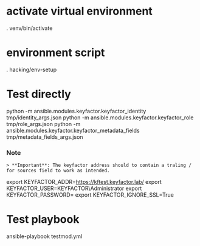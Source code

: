# activate virtual environment
. venv/bin/activate
# environment script
. hacking/env-setup

# Test directly
python -m ansible.modules.keyfactor.keyfactor_identity tmp/identity_args.json
python -m ansible.modules.keyfactor.keyfactor_role tmp/role_args.json
python -m ansible.modules.keyfactor.keyfactor_metadata_fields tmp/metadata_fields_args.json


### Note
	> **Important**: The keyfactor address should to contain a traling / for sources field to work as intended.

export KEYFACTOR_ADDR=https://kftest.keyfactor.lab/
export KEYFACTOR_USER=KEYFACTOR\\Administrator
export KEYFACTOR_PASSWORD=
export KEYFACTOR_IGNORE_SSL=True

# Test playbook
ansible-playbook testmod.yml